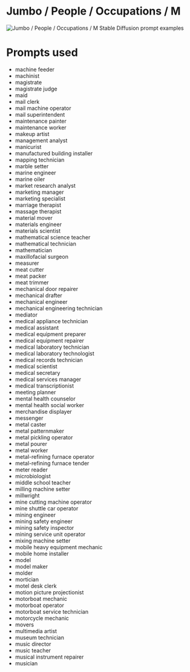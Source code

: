 # Jumbo / People / Occupations / M

![Jumbo / People / Occupations / M Stable Diffusion prompt examples](montage.png 'Jumbo / People / Occupations / M Stable Diffusion prompt examples')

# Prompts used
- machine feeder
- machinist
- magistrate
- magistrate judge
- maid
- mail clerk
- mail machine operator
- mail superintendent
- maintenance painter
- maintenance worker
- makeup artist
- management analyst
- manicurist
- manufactured building installer
- mapping technician
- marble setter
- marine engineer
- marine oiler
- market research analyst
- marketing manager
- marketing specialist
- marriage therapist
- massage therapist
- material mover
- materials engineer
- materials scientist
- mathematical science teacher
- mathematical technician
- mathematician
- maxillofacial surgeon
- measurer
- meat cutter
- meat packer
- meat trimmer
- mechanical door repairer
- mechanical drafter
- mechanical engineer
- mechanical engineering technician
- mediator
- medical appliance technician
- medical assistant
- medical equipment preparer
- medical equipment repairer
- medical laboratory technician
- medical laboratory technologist
- medical records technician
- medical scientist
- medical secretary
- medical services manager
- medical transcriptionist
- meeting planner
- mental health counselor
- mental health social worker
- merchandise displayer
- messenger
- metal caster
- metal patternmaker
- metal pickling operator
- metal pourer
- metal worker
- metal-refining furnace operator
- metal-refining furnace tender
- meter reader
- microbiologist
- middle school teacher
- milling machine setter
- millwright
- mine cutting machine operator
- mine shuttle car operator
- mining engineer
- mining safety engineer
- mining safety inspector
- mining service unit operator
- mixing machine setter
- mobile heavy equipment mechanic
- mobile home installer
- model
- model maker
- molder
- mortician
- motel desk clerk
- motion picture projectionist
- motorboat mechanic
- motorboat operator
- motorboat service technician
- motorcycle mechanic
- movers
- multimedia artist
- museum technician
- music director
- music teacher
- musical instrument repairer
- musician


